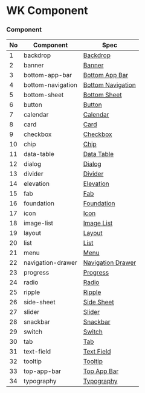 # WK Component

### Component
No | Component | Spec
--- | --- | ---
1 | backdrop | [Backdrop](https://material.io/design/)
2 | banner | [Banner](https://material.io/design/)
3 | bottom-app-bar | [Bottom App Bar](https://material.io/design/)
4 | bottom-navigation | [Bottom Navigation](https://material.io/design/)
5 | bottom-sheet | [Bottom Sheet](https://material.io/design/)
6 | button | [Button](https://material.io/design/)
7 | calendar | [Calendar](https://material.io/design/)
8 | card | [Card](https://material.io/design/)
9 | checkbox | [Checkbox](https://material.io/design/)
10 | chip | [Chip](https://material.io/design/)
11 | data-table | [Data Table](https://material.io/design/)
12 | dialog | [Dialog](https://material.io/design/)
13 | divider | [Divider](https://material.io/design/)
14 | elevation | [Elevation](https://material.io/design/)
15 | fab | [Fab](https://material.io/design/)
16 | foundation | [Foundation](https://material.io/design/)
17 | icon | [Icon](https://material.io/design/)
18 | image-list | [Image List](https://material.io/design/)
19 | layout | [Layout](https://material.io/design/)
20 | list | [List](https://material.io/design/)
21 | menu | [Menu](https://material.io/design/)
22 | navigation-drawer | [Navigation Drawer](https://material.io/design/)
23 | progress | [Progress](https://material.io/design/)
24 | radio | [Radio](https://material.io/design/)
25 | ripple | [Ripple](https://material.io/design/)
26 | side-sheet | [Side Sheet](https://material.io/design/)
27 | slider | [Slider](https://material.io/design/)
28 | snackbar | [Snackbar](https://material.io/design/)
29 | switch | [Switch](https://material.io/design/)
30 | tab | [Tab](https://material.io/design/)
31 | text-field | [Text Field](https://material.io/design/)
32 | tooltip | [Tooltip](https://material.io/design/)
33 | top-app-bar | [Top App Bar](https://material.io/design/)
34 | typography | [Typography](https://material.io/design/)